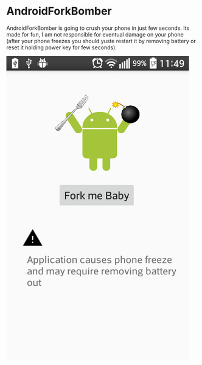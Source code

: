# AndroidForkBomber

AndroidForkBomber is going to crush your phone in just few seconds.
Its made for fun, I am not responsible for eventual damage on your phone (after your phone freezes you should yuste restart it by removing battery or reset it holding power key for few seconds).


![](https://github.com/Stips5/AndroidForkBomber/blob/master/Screenshot.png)
